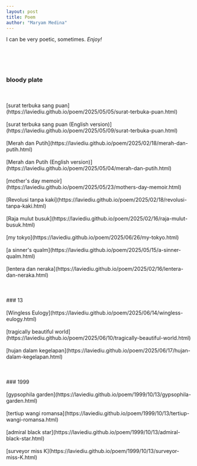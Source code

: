 ```yaml
---
layout: post
title: Poem
author: "Maryam Medina"
---
```



I can be very poetic, sometimes. *Enjoy!*<br>
<br>
<br>
<br>
<br>
### bloody plate
<br>
<br>
[surat terbuka sang puan](https://laviediu.github.io/poem/2025/05/05/surat-terbuka-puan.html)
<br>
<br>
[surat terbuka sang puan (English version)](https://laviediu.github.io/poem/2025/05/09/surat-terbuka-puan.html)
<br>
<br>
[Merah dan Putih](https://laviediu.github.io/poem/2025/02/18/merah-dan-putih.html)
<br>
<br>
[Merah dan Putih (English version)](https://laviediu.github.io/poem/2025/05/04/merah-dan-putih.html)
<br>
<br>
[mother's day memoir](https://laviediu.github.io/poem/2025/05/23/mothers-day-memoir.html)
<br>
<br>
[Revolusi tanpa kaki](https://laviediu.github.io/poem/2025/02/18/revolusi-tanpa-kaki.html)
<br>
<br>
[Raja mulut busuk](https://laviediu.github.io/poem/2025/02/16/raja-mulut-busuk.html)
<br>
<br>
[my tokyo](https://laviediu.github.io/poem/2025/06/26/my-tokyo.html)
<br>
<br>
[a sinner's qualm](https://laviediu.github.io/poem/2025/05/15/a-sinner-qualm.html)
<br>
<br>
[lentera dan neraka](https://laviediu.github.io/poem/2025/02/16/lentera-dan-neraka.html)
<br>
<br>
<br>
<br>
### 13
<br>
<br>
[Wingless Eulogy](https://laviediu.github.io/poem/2025/06/14/wingless-eulogy.html)
<br>
<br>
[tragically beautiful world](https://laviediu.github.io/poem/2025/06/10/tragically-beautiful-world.html)
<br>
<br>
[hujan dalam kegelapan](https://laviediu.github.io/poem/2025/06/17/hujan-dalam-kegelapan.html)
<br>
<br>
<br>
<br>
### 1999
<br>
<br>
[gypsophila garden](https://laviediu.github.io/poem/1999/10/13/gypsophila-garden.html)
<br>
<br>
[tertiup wangi romansa](https://laviediu.github.io/poem/1999/10/13/tertiup-wangi-romansa.html)
<br>
<br>
[admiral black star](https://laviediu.github.io/poem/1999/10/13/admiral-black-star.html)
<br>
<br>
[surveyor miss K](https://laviediu.github.io/poem/1999/10/13/surveyor-miss-K.html)
<br>
<br>